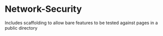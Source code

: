Network-Security
================

Includes scaffolding to allow bare features to be tested against pages in a public directory

